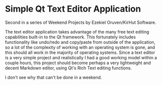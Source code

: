 # Simple Qt Text Editor Application
Second in a series of Weekend Projects by Ezekiel Oruven/KirHut Software.

The text editor application takes advantage of the many free text editing capabilities built-in to the Qt framework.
This fortunately includes functionality like undo/redo and copy/paste from outside of the application, so a lot of the
complexity of working with an operating system is gone, and this should all work in the majority of operating systems.
Since a text editor is a very simple project and realistically I had a good working model within a couple hours, this
project should become perhaps a very lightweight and decent Markdown editor, using Qt's Rich Text editing functions.

I don't see why that can't be done in a weekend.